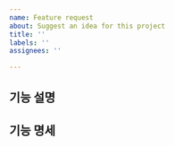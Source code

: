 ```yaml
---
name: Feature request
about: Suggest an idea for this project
title: ''
labels: ''
assignees: ''

---
```


## 기능 설명

## 기능 명세
